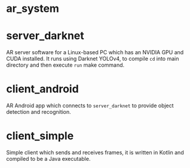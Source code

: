 # ar_system

# server_darknet
AR server software for a Linux-based PC which has an NVIDIA GPU and CUDA installed. It runs using Darknet YOLOv4, to compile `cd` into main directory and then execute `run` make command.

# client_android
AR Android app which connects to `server_darknet` to provide object detection and recognition.

# client_simple
Simple client which sends and receives frames, it is written in Kotlin and compiled to be a Java executable.  
